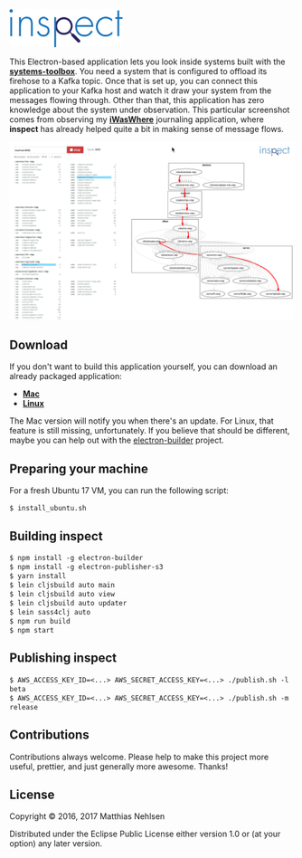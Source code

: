 <img src="./logo.svg" alt="logo" width="200px">

This Electron-based application lets you look inside systems built with the **[systems-toolbox](https://github.com/matthiasn/systems-toolbox)**. You need a system that is configured to offload its firehose to a Kafka topic. Once that is set up, you can connect this application to your Kafka host and watch it draw your system from the messages flowing through. Other than that, this application has zero knowledge about the system under observation. This particular screenshot comes from observing my **[iWasWhere](https://github.com/matthiasn/iWasWhere)** journaling application, where **inspect** has already helped quite a bit in making sense of message flows.

![Screenshot](./doc/screenshot.png)


## Download

If you don't want to build this application yourself, you can download an already packaged application:

* **[Mac](https://s3.eu-central-1.amazonaws.com/matthiasn-inspect/inspect-0.2.59.dmg)**
* **[Linux](https://s3.eu-central-1.amazonaws.com/matthiasn-inspect/inspect-0.2.59-x86_64.AppImage)**

The Mac version will notify you when there's an update. For Linux, that feature is still missing, unfortunately. If you believe that should be different, maybe you can help out with the [electron-builder](https://github.com/electron-userland/electron-builder/issues/1138) project.


## Preparing your machine

For a fresh Ubuntu 17 VM, you can run the following script:

    $ install_ubuntu.sh


## Building inspect

    $ npm install -g electron-builder
    $ npm install -g electron-publisher-s3
    $ yarn install
    $ lein cljsbuild auto main
    $ lein cljsbuild auto view
    $ lein cljsbuild auto updater
    $ lein sass4clj auto
    $ npm run build
    $ npm start

## Publishing inspect

    $ AWS_ACCESS_KEY_ID=<...> AWS_SECRET_ACCESS_KEY=<...> ./publish.sh -l beta
    $ AWS_ACCESS_KEY_ID=<...> AWS_SECRET_ACCESS_KEY=<...> ./publish.sh -m release


## Contributions

Contributions always welcome. Please help to make this project more useful, prettier, and just generally more awesome. Thanks! 


## License

Copyright © 2016, 2017 Matthias Nehlsen

Distributed under the Eclipse Public License either version 1.0 or (at your option) any later version.
